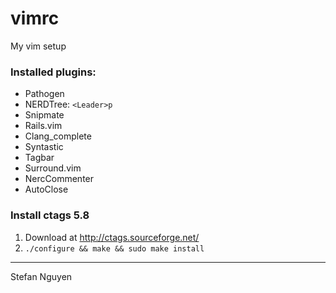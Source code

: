 vimrc
=====

My vim setup

### Installed plugins:

- Pathogen
- NERDTree: `<Leader>p`
- Snipmate
- Rails.vim
- Clang\_complete
- Syntastic
- Tagbar
- Surround.vim
- NercCommenter
- AutoClose

### Install ctags 5.8

1. Download at http://ctags.sourceforge.net/
2. `./configure && make && sudo make install`

---

Stefan Nguyen
